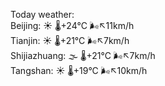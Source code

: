 Today weather:  
Beijing: ☀️   🌡️+24°C 🌬️↖11km/h  
Tianjin: ☀️   🌡️+21°C 🌬️↖7km/h  
Shijiazhuang: 🌫  🌡️+21°C 🌬️↖7km/h  
Tangshan: ☀️   🌡️+19°C 🌬️↖10km/h  
